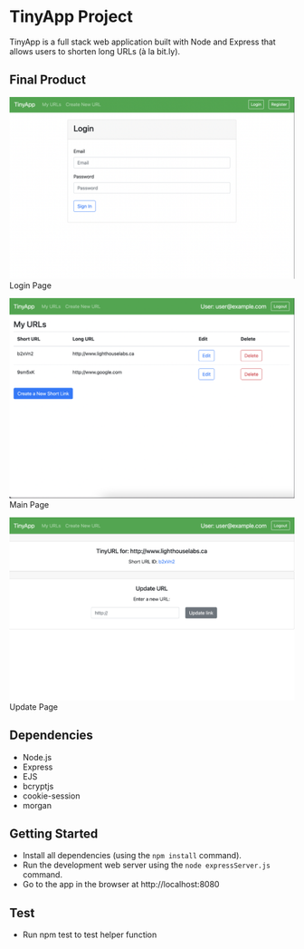 # TinyApp Project

TinyApp is a full stack web application built with Node and Express that allows users to shorten long URLs (à la bit.ly).

## Final Product

!["Tinyapp Login Page"](docs/TinyAppLoginPage.png)
Login Page

!["Tinyapp Main Page"](docs/TinyAppMainPage.png)
Main Page

!["Tinyapp Update Page"](docs/TinyAppUpdatePage.png)
Update Page
## Dependencies

- Node.js
- Express
- EJS
- bcryptjs
- cookie-session
- morgan

## Getting Started

- Install all dependencies (using the `npm install` command).
- Run the development web server using the `node expressServer.js` command.
- Go to the app in the browser at http://localhost:8080

## Test
- Run npm test to test helper function